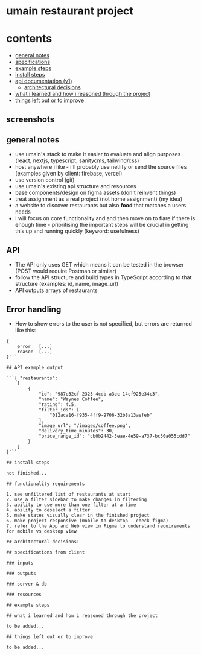 # umain restaurant project

# contents

- [general notes](#general-notes)
- [specifications](#specifications)
- [example steps](#example-steps)
- [install steps](#install-steps)
- [api documentation (v1)](#api-documentation-v1)
  - [architectural decisions](#architectural-decisions)
- [what i learned and how i reasoned through the project](#what-i-learned-and-how-i-reasoned-through-the-project)
- [things left out or to improve](#things-left-out-or-to-improve)

## screenshots

## general notes

- use umain's stack to make it easier to evaluate and align purposes (react, nextjs, typescript, sanitycms, tailwind/css)
- host anywhere i like - i'll probably use netlify or send the source files (examples given by client: firebase, vercel)
- use version control (git)
- use umain's existing api structure and resources
- base components/design on figma assets (don't reinvent things)
- treat assignment as a real project (not home assignment) (my idea)
- a website to discover restaurants but also **food** that matches a users needs
- i will focus on core functionality and and then move on to flare if there is enough time - prioritising the important steps will be crucial in getting this up and running quickly (keyword: usefulness)

## API

- The API only uses GET which means it can be tested in the browser (POST would require Postman or similar)
- follow the API structure and build types in TypeScript according to that structure (examples: id, name, image_url)
- API outputs arrays of restaurants

## Error handling

- How to show errors to the user is not specified, but errors are returned like this:

````
{
    error	[...]
    reason	[...]
}```

## API example output

```{ "restaurants":
    [
        {
            "id": "987e32cf-2323-4cdb-a3ec-14cf925e34c3",
            "name": "Waynes Coffee",
            "rating": 4.5,
            "filter_ids": [
                "012aca16-f935-4ff9-9706-32b8a13aefeb"
            ],
            "image_url": "/images/coffee.png",
            "delivery_time_minutes": 30,
            "price_range_id": "cb0b2442-3eae-4e59-a737-bc50a055cdd7"
        }
    ]
}```

## install steps

not finished...

## functionality requirements

1. see unfiltered list of restaurants at start
2. use a filter sidebar to make changes in filtering
3. ability to use more than one filter at a time
4. ability to deselect a filter
5. make states visually clear in the finished project
6. make project responsive (mobile to desktop - check figma)
7. refer to the App and Web view in Figma to understand requirements for mobile vs desktop view

## architectural decisions:

## specifications from client

### inputs

### outputs

### server & db

### resources

## example steps

## what i learned and how i reasoned through the project

to be added...

## things left out or to improve

to be added...

````

```

```
